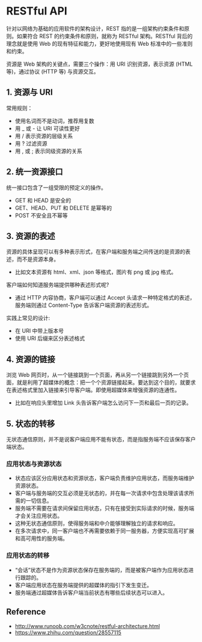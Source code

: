 # RESTful API

针对以网络为基础的应用软件的架构设计，REST 指的是一组架构约束条件和原则。如果符合 REST 的约束条件和原则，就称为 RESTful 架构。RESTful 背后的理念就是使用 Web 的现有特征和能力，更好地使用现有 Web 标准中的一些准则和约束。

资源是 Web 架构的关键点，需要三个操作：用 URI 识别资源，表示资源 (HTML 等)，通过协议 (HTTP 等) 与资源交互。

## 1. 资源与 URI

常用规则：
- 使用名词而不是动词，推荐用复数
- 用 _ 或 - 让 URI 可读性更好
- 用 / 表示资源的层级关系
- 用 ? 过滤资源
- 用 , 或 ; 表示同级资源的关系

## 2. 统一资源接口

统一接口包含了一组受限的预定义的操作。
- GET 和 HEAD 是安全的
- GET、HEAD、PUT 和 DELETE 是幂等的
- POST 不安全且不幂等

## 3. 资源的表述

资源的具体呈现可以有多种表示形式，在客户端和服务端之间传送的是资源的表述，而不是资源本身。
- 比如文本资源有 html、xml、json 等格式，图片有 png 或 jpg 格式。

客户端如何知道服务端提供哪种表述形式呢?
- 通过 HTTP 内容协商，客户端可以通过 Accept 头请求一种特定格式的表述，服务端则通过 Content-Type 告诉客户端资源的表述形式。

实践上常见的设计:
- 在 URI 中带上版本号
- 使用 URI 后缀来区分表述格式

## 4. 资源的链接

浏览 Web 网页时，从一个链接跳到一个页面，再从另一个链接跳到另外一个页面，就是利用了超媒体的概念：把一个个资源链接起来。要达到这个目的，就要求在表述格式里加入链接来引导客户端。即使用超媒体来增强资源的连通性。
- 比如在响应头里增加 Link 头告诉客户端怎么访问下一页和最后一页的记录。

## 5. 状态的转移

无状态通信原则，并不是说客户端应用不能有状态，而是指服务端不应该保存客户端状态。

### 应用状态与资源状态

- 状态应该区分应用状态和资源状态，客户端负责维护应用状态，而服务端维护资源状态。
- 客户端与服务端的交互必须是无状态的，并在每一次请求中包含处理该请求所需的一切信息。
- 服务端不需要在请求间保留应用状态，只有在接受到实际请求的时候，服务端才会关注应用状态。
- 这种无状态通信原则，使得服务端和中介能够理解独立的请求和响应。
- 在多次请求中，同一客户端也不再需要依赖于同一服务器，方便实现高可扩展和高可用性的服务端。

### 应用状态的转移

- “会话”状态不是作为资源状态保存在服务端的，而是被客户端作为应用状态进行跟踪的。
- 客户端应用状态在服务端提供的超媒体的指引下发生变迁。
- 服务端通过超媒体告诉客户端当前状态有哪些后续状态可以进入。

## Reference

- http://www.runoob.com/w3cnote/restful-architecture.html
- https://www.zhihu.com/question/28557115